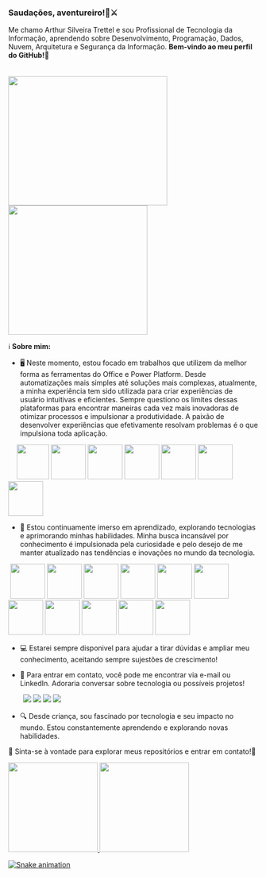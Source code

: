 ### Saudações, aventureiro!👋⚔️

Me chamo Arthur Silveira Trettel e sou Profissional de Tecnologia da Informação, aprendendo sobre Desenvolvimento, Programação, Dados, Nuvem, Arquitetura e Segurança da Informação. **Bem-vindo ao meu perfil do GitHub!**🌟

<div></div>ﾠ
<div  display: flex;
    justify-content: center;">
    <img loading="lazy" src="https://github.com/TrettelNzW/TrettelNzW/assets/127143387/2853b929-6628-4700-8ad1-036030a690c2" width="320" height="260" style="margin: auto;"/>
    <img loading="lazy" src="https://github.com/TrettelNzW/TrettelNzW/assets/127143387/1cdb9cc6-4251-4263-8286-b1026c92c728" width="280" height="260" style="margin: auto;"/>
  <div></div>
    
ℹ️ **Sobre mim:**
- 🖥️ Neste momento, estou focado em trabalhos que utilizem da melhor forma as ferramentas do Office e Power Platform. Desde automatizações mais simples até soluções mais complexas, atualmente, a minha experiência tem sido utilizada para criar experiências de usuário intuitivas e eficientes. Sempre questiono os limites dessas plataformas para encontrar maneiras cada vez mais inovadoras de otimizar processos e impulsionar a produtividade. A paixão de desenvolver experiências que efetivamente resolvam problemas é o que impulsiona toda aplicação.

<div></div>ﾠ
 <img loading="lazy" src="https://upload.wikimedia.org/wikipedia/commons/thumb/0/0e/Microsoft_365_%282022%29.svg/1862px-Microsoft_365_%282022%29.svg.png" width="65" height="70"/> <img loading="lazy" src="https://cdn.afterdawn.fi/v3/news/original/microsoft-office-logo-2019.png" width="70" height="70"/> <img loading="lazy" src="https://cdn.icon-icons.com/icons2/2397/PNG/512/microsoft_office_excel_logo_icon_145720.png" width="70" height="70"/> <img loading="lazy" src="https://seeklogo.com/images/M/microsoft-power-platform-logo-4E514E7575-seeklogo.com.png" width="70" height="70"/> <img loading="lazy" src="https://store-images.s-microsoft.com/image/apps.47429.13795821674373682.42a749e2-3ed9-43c6-88ec-0045278b4e49.44c95864-02a2-4f02-b16e-5b92d03974a1?h=464" width="70" height="70"/> <img loading="lazy" src="https://smartbridge.com/wp-content/uploads/PowerAutomate-2020-icon-1024x1024-1-300x300.png" width="70" height="70"/> 
<img loading="lazy" src="https://upload.wikimedia.org/wikipedia/commons/thumb/c/cf/New_Power_BI_Logo.svg/630px-New_Power_BI_Logo.svg.png" width="70" height="70"/>
<div>
    
- 🧠 Estou continuamente imerso em aprendizado, explorando tecnologias e aprimorando minhas habilidades. Minha busca incansável por conhecimento é impulsionada pela curiosidade e pelo desejo de me manter atualizado nas tendências e inovações no mundo da tecnologia.

<div></div>‎
 <img loading="lazy" src="https://cdn.jsdelivr.net/gh/devicons/devicon@latest/icons/java/java-original.svg" width="70" height="70"/> <img loading="lazy" src="https://cdn.jsdelivr.net/gh/devicons/devicon@latest/icons/c/c-original.svg" width="70" height="70"/> <img loading="lazy" src="https://cdn.jsdelivr.net/gh/devicons/devicon@latest/icons/csharp/csharp-original.svg" width="70" height="70"/> <img loading="lazy" src="https://cdn.jsdelivr.net/gh/devicons/devicon@latest/icons/dot-net/dot-net-original.svg" width="70" height="70"/> <img loading="lazy" src="https://cdn.jsdelivr.net/gh/devicons/devicon@latest/icons/azuresqldatabase/azuresqldatabase-original.svg" width="70" height="70"/> <img loading="lazy" src="https://cdn.jsdelivr.net/gh/devicons/devicon@latest/icons/microsoftsqlserver/microsoftsqlserver-original.svg" width="70" height="70"/> <img loading="lazy" src="https://cdn.jsdelivr.net/gh/devicons/devicon@latest/icons/mysql/mysql-original.svg" width="70" height="70"/> <img src="https://cdn.jsdelivr.net/gh/devicons/devicon@latest/icons/oracle/oracle-original.svg" width="70" height="70"/> <img loading="lazy" src="https://cdn.jsdelivr.net/gh/devicons/devicon@latest/icons/azure/azure-original.svg" width="70" height="70"/> <img loading="lazy" src="https://cdn.jsdelivr.net/gh/devicons/devicon@latest/icons/git/git-original.svg" width="70" height="70"/> <img loading="lazy" src="https://cdn.jsdelivr.net/gh/devicons/devicon@latest/icons/github/github-original.svg" width="70" height="70"/>
  
- 💻 Estarei sempre disponivel para ajudar a tirar dúvidas e ampliar meu conhecimento, aceitando sempre sujestões de crescimento!
 
- 📱 Para entrar em contato, você pode me encontrar via e-mail ou LinkedIn. Adoraria conversar sobre tecnologia ou possíveis projetos!

<div></div>ﾠﾠ
<a href="https://instagram.com/arthur_tre" target="_blank"><img loading="lazy" src="https://img.shields.io/badge/-Instagram-%23E4405F?style=for-the-badge&logo=instagram&logoColor=white" target="_blank"></a>
<a href="https://www.twitch.tv/TrettelNzW" target="_blank"><img loading="lazy" src="https://img.shields.io/badge/Twitch-9146FF?style=for-the-badge&logo=twitch&logoColor=white" target="_blank"></a>
<a href = "arthur.trettel987@gmail.com"><img loading="lazy" src="https://img.shields.io/badge/Gmail-D14836?style=for-the-badge&logo=gmail&logoColor=white" target="_blank"></a>
<a href="https://www.linkedin.com/in/arthur-silveira-trettel/" target="_blank"><img loading="lazy" src="https://img.shields.io/badge/-LinkedIn-%230077B5?style=for-the-badge&logo=linkedin&logoColor=white" target="_blank"></a>   
</div>

- 🔍 Desde criança, sou fascinado por tecnologia e seu impacto no mundo. Estou constantemente aprendendo e explorando novas habilidades.
 
🚀 Sinta-se à vontade para explorar meus repositórios e entrar em contato!🚀

<div>
<a href="https://github.com/TrettelNzW">
<img loading="lazy" height="180em" src="https://github-readme-stats.vercel.app/api/top-langs/?username=TrettelNzW&layout=compact&langs_count=7&theme=dracula"/>
<img loading="lazy" height="180em" src="https://github-readme-stats.vercel.app/api?username=TrettelNzW&show_icons=true&theme=dracula&include_all_commits=true&count_private=true"/>
</div>

![Snake animation](https://github.com/TrettelNzW/TrettelNzW/blob/output/github-contribution-grid-snake.svg)
